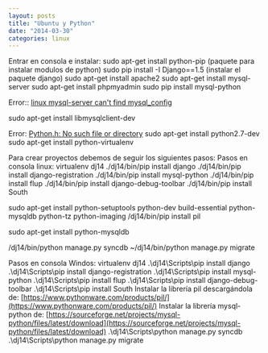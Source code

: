 ```yaml
---
layout: posts
title: "Ubuntu y Python"
date: "2014-03-30"
categories: linux
---
```


Entrar en consola e instalar: sudo apt-get install python-pip (paquete para instalar modulos de python) sudo pip install -I Django==1.5 (instalar el paquete django) sudo apt-get install apache2 sudo apt-get install mysql-server sudo apt-get install phpmyadmin sudo pip install mysql-python

Error:: [linux mysql-server can't find mysql\_config](https://stackoverflow.com/questions/8496660/linux-mysql-server-cant-find-mysql-config "linux-mysql-server-cant-find-mysql-config")

sudo apt-get install libmysqlclient-dev

Error: [Python.h: No such file or directory](https://stackoverflow.com/questions/11041299/python-h-no-such-file-or-directory "python-h-no-such-file-or-directory") sudo apt-get install python2.7-dev sudo apt-get install python-virtualenv

Para crear proyectos debemos de seguir los siguientes pasos: Pasos en consola linux: virtualenv dj14 ./dj14/bin/pip install django ./dj14/bin/pip install django-registration ./dj14/bin/pip install mysql-python ./dj14/bin/pip install flup ./dj14/bin/pip install django-debug-toolbar ./dj14/bin/pip install South

sudo apt-get install python-setuptools python-dev build-essential python-mysqldb python-tz python-imaging /dj14/bin/pip install pil

sudo apt-get install python-mysqldb

/dj14/bin/python manage.py syncdb ~/dj14/bin/python manage.py migrate

Pasos en consola Windos: virtualenv dj14 .\\dj14\\Scripts\\pip install django .\\dj14\\Scripts\\pip install django-registration .\\dj14\\Scripts\\pip install mysql-python .\\dj14\\Scripts\\pip install flup .\\dj14\\Scripts\\pip install django-debug-toolbar .\\dj14\\Scripts\\pip install South Instalar la librería pil descargándola de: [https://www.pythonware.com/products/pil/](https://www.pythonware.com/products/pil/) Instalar la librería mysql-python de: [https://sourceforge.net/projects/mysql-python/files/latest/download](https://sourceforge.net/projects/mysql-python/files/latest/download) .\\dj14\\Scripts\\python manage.py syncdb .\\dj14\\Scripts\\python manage.py migrate
